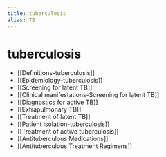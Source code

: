 ```yaml
---
title: tuberculosis
alias: TB
---
```


# tuberculosis

- [[Definitions-tuberculosis]]
- [[Epidemiology-tuberculosis]]
- [[Screening for latent TB]]
- [[Clinical manifestations-Screening for latent TB]]
- [[Diagnostics for active TB]]
- [[Extrapulmonary TB]]
- [[Treatment of latent TB]]
- [[Patient isolation-tuberculosis]]
- [[Treatment of active tuberculosis]]
- [[Antituberculous Medications]]
- [[Antituberculous Treatment Regimens]]
